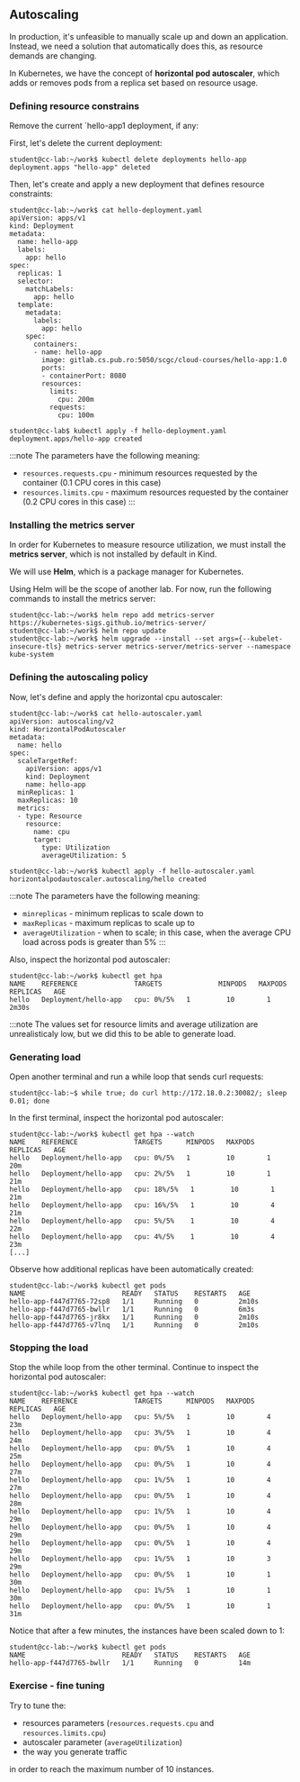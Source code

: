 ## Autoscaling

In production, it's unfeasible to manually scale up and down an application.
Instead, we need a solution that automatically does this, as resource demands are changing.

In Kubernetes, we have the concept of **horizontal pod autoscaler**, which adds or removes pods from a replica set based on resource usage.

### Defining resource constrains

Remove the current `hello-app1 deployment, if any:

First, let's delete the current deployment:

```shell-session
student@cc-lab:~/work$ kubectl delete deployments hello-app
deployment.apps "hello-app" deleted
```

Then, let's create and apply a new deployment that defines resource constraints:

```shell-session
student@cc-lab:~/work$ cat hello-deployment.yaml
apiVersion: apps/v1
kind: Deployment
metadata:
  name: hello-app
  labels:
    app: hello
spec:
  replicas: 1
  selector:
    matchLabels:
      app: hello
  template:
    metadata:
      labels:
        app: hello
    spec:
      containers:
      - name: hello-app
        image: gitlab.cs.pub.ro:5050/scgc/cloud-courses/hello-app:1.0
        ports:
        - containerPort: 8080
        resources:
          limits:
            cpu: 200m
          requests:
            cpu: 100m

student@cc-lab$ kubectl apply -f hello-deployment.yaml 
deployment.apps/hello-app created
```

:::note
The parameters have the following meaning:
  * `resources.requests.cpu` - minimum resources requested by the container (0.1 CPU cores in this case)
  * `resources.limits.cpu` - maximum resources requested by the container (0.2 CPU cores in this case)
:::

### Installing the metrics server

In order for Kubernetes to measure resource utilization, we must install the **metrics server**, which is not installed by default in Kind.

We will use **Helm**, which is a package manager for Kubernetes.

Using Helm will be the scope of another lab. For now, run the following commands to install the metrics server:

```shell-session
student@cc-lab:~/work$ helm repo add metrics-server https://kubernetes-sigs.github.io/metrics-server/
student@cc-lab:~/work$ helm repo update
student@cc-lab:~/work$ helm upgrade --install --set args={--kubelet-insecure-tls} metrics-server metrics-server/metrics-server --namespace kube-system
```

### Defining the autoscaling policy

Now, let's define and apply the horizontal cpu autoscaler:

```shell-session
student@cc-lab:~/work$ cat hello-autoscaler.yaml 
apiVersion: autoscaling/v2
kind: HorizontalPodAutoscaler
metadata:
  name: hello
spec:
  scaleTargetRef:
    apiVersion: apps/v1
    kind: Deployment
    name: hello-app
  minReplicas: 1
  maxReplicas: 10
  metrics:
  - type: Resource
    resource:
      name: cpu
      target:
        type: Utilization
        averageUtilization: 5
 
student@cc-lab:~/work$ kubectl apply -f hello-autoscaler.yaml
horizontalpodautoscaler.autoscaling/hello created
```

:::note
The parameters have the following meaning:
  * `minreplicas` - minimum replicas to scale down to
  * `maxReplicas` - maximum replicas to scale up to
  * `averageUtilization` - when to scale; in this case, when the average CPU load across pods is greater than 5%
:::

Also, inspect the horizontal pod autoscaler:

```shell-session
student@cc-lab:~/work$ kubectl get hpa
NAME    REFERENCE              TARGETS              MINPODS   MAXPODS   REPLICAS   AGE
hello   Deployment/hello-app   cpu: 0%/5%   1         10        1          2m30s
```

:::note
The values set for resource limits and average utilization are unrealisticaly low, but we did this to be able to generate load.

### Generating load

Open another terminal and run a while loop that sends curl requests:

```shell-session
student@cc-lab:~$ while true; do curl http://172.18.0.2:30082/; sleep 0.01; done
```

In the first terminal, inspect the horizontal pod autoscaler:

```shell-session
student@cc-lab:~/work$ kubectl get hpa --watch
NAME    REFERENCE              TARGETS      MINPODS   MAXPODS   REPLICAS   AGE
hello   Deployment/hello-app   cpu: 0%/5%   1         10        1          20m
hello   Deployment/hello-app   cpu: 2%/5%   1         10        1          21m
hello   Deployment/hello-app   cpu: 18%/5%   1         10        1          21m
hello   Deployment/hello-app   cpu: 16%/5%   1         10        4          21m
hello   Deployment/hello-app   cpu: 5%/5%    1         10        4          22m
hello   Deployment/hello-app   cpu: 4%/5%    1         10        4          23m
[...]
```

Observe how additional replicas have been automatically created:

```shell-session
student@cc-lab:~/work$ kubectl get pods
NAME                        READY   STATUS    RESTARTS   AGE
hello-app-f447d7765-72sp8   1/1     Running   0          2m10s
hello-app-f447d7765-bwllr   1/1     Running   0          6m3s
hello-app-f447d7765-jr8kx   1/1     Running   0          2m10s
hello-app-f447d7765-v7lnq   1/1     Running   0          2m10s
```

### Stopping the load

Stop the while loop from the other terminal.
Continue to inspect the horizontal pod autoscaler:

```shell-session
student@cc-lab:~/work$ kubectl get hpa --watch
NAME    REFERENCE              TARGETS      MINPODS   MAXPODS   REPLICAS   AGE
hello   Deployment/hello-app   cpu: 5%/5%   1         10        4          23m
hello   Deployment/hello-app   cpu: 3%/5%   1         10        4          24m
hello   Deployment/hello-app   cpu: 0%/5%   1         10        4          25m
hello   Deployment/hello-app   cpu: 0%/5%   1         10        4          27m
hello   Deployment/hello-app   cpu: 1%/5%   1         10        4          27m
hello   Deployment/hello-app   cpu: 0%/5%   1         10        4          28m
hello   Deployment/hello-app   cpu: 1%/5%   1         10        4          29m
hello   Deployment/hello-app   cpu: 0%/5%   1         10        4          29m
hello   Deployment/hello-app   cpu: 0%/5%   1         10        4          29m
hello   Deployment/hello-app   cpu: 1%/5%   1         10        3          29m
hello   Deployment/hello-app   cpu: 0%/5%   1         10        1          30m
hello   Deployment/hello-app   cpu: 1%/5%   1         10        1          30m
hello   Deployment/hello-app   cpu: 0%/5%   1         10        1          31m
```

Notice that after a few minutes, the instances have been scaled down to 1:

```shell-session
student@cc-lab:~/work$ kubectl get pods
NAME                        READY   STATUS    RESTARTS   AGE
hello-app-f447d7765-bwllr   1/1     Running   0          14m
```

### Exercise - fine tuning

Try to tune the:
  * resources parameters (`resources.requests.cpu` and `resources.limits.cpu`)
  * autoscaler parameter (`averageUtilization`)
  * the way you generate traffic

in order to reach the maximum number of 10 instances.
